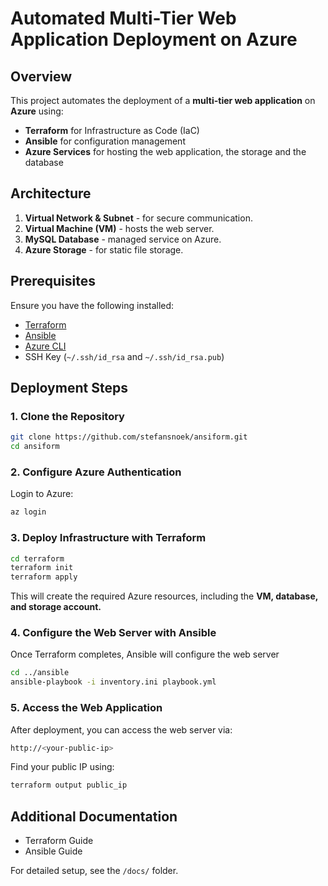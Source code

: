 # **Automated Multi-Tier Web Application Deployment on Azure**

## Overview
This project automates the deployment of a **multi-tier web application** on **Azure** using:
- **Terraform** for Infrastructure as Code (IaC)
- **Ansible** for configuration management
- **Azure Services** for hosting the web application, the storage and the database

## Architecture
1. **Virtual Network & Subnet** - for secure communication.
2. **Virtual Machine (VM)** - hosts the web server.
3. **MySQL Database** - managed service on Azure.
4. **Azure Storage** - for static file storage.

## Prerequisites
Ensure you have the following installed:
- [Terraform](https://developer.hashicorp.com/terraform/downloads)
- [Ansible](https://docs.ansible.com/ansible/latest/installation_guide/intro_installation.html)
- [Azure CLI](https://learn.microsoft.com/en-us/cli/azure/install-azure-cli)
- SSH Key (`~/.ssh/id_rsa` and `~/.ssh/id_rsa.pub`)

## Deployment Steps
### 1. **Clone the Repository**
   ```sh
   git clone https://github.com/stefansnoek/ansiform.git
   cd ansiform
   ```
### 2. **Configure Azure Authentication**

   Login to Azure:
   ```sh
   az login
   ```
### 3. **Deploy Infrastructure with Terraform**
   ```sh
   cd terraform
   terraform init
   terraform apply
   ```
   This will create the required Azure resources, including the **VM, database, and storage account.**
### 4. **Configure the Web Server with Ansible**

   Once Terraform completes, Ansible will configure the web server
   ```sh
   cd ../ansible
   ansible-playbook -i inventory.ini playbook.yml
   ```
### 5. **Access the Web Application**

   After deployment, you can access the web server via:
   ```sh
   http://<your-public-ip>
   ```
   Find your public IP using:
   ```sh
   terraform output public_ip
   ```

## Additional Documentation
- Terraform Guide
- Ansible Guide

For detailed setup, see the ```/docs/``` folder.
